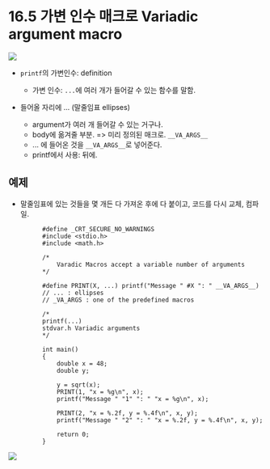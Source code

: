 # 16.5 가변 인수 매크로 Variadic argument macro
<img src="https://github.com/uber9ma/following_C/blob/master/images/chapter16/pre5.png?raw=true">

* `printf`의 가변인수: definition 
    - 가변 인수: `...`에 여러 개가 들어갈 수 있는 함수를 말함.

* 들어올 자리에 ... (말줄임표 ellipses)
    - argument가 여러 개 들어갈 수 있는 거구나.
    - body에 옮겨줄 부분. => 미리 정의된 매크로. `__VA_ARGS__`
    - ... 에 들어온 것을 `__VA_ARGS__`로 넣어준다.
    - printf에서 사용: 뒤에.

## 예제

* 말줄임표에 있는 것들을 몇 개든 다 가져온 후에 다 붙이고, 코드를 다시 교체, 컴파일.

            #define _CRT_SECURE_NO_WARNINGS
            #include <stdio.h>
            #include <math.h>

            /*
                Varadic Macros accept a variable number of arguments
            */

            #define PRINT(X, ...) printf("Message " #X ": " __VA_ARGS__)
            // ... : ellipses
            // _VA_ARGS : one of the predefined macros

            /*
            printf(...)
            stdvar.h Variadic arguments
            */

            int main()
            {
                double x = 48;
                double y;

                y = sqrt(x);
                PRINT(1, "x = %g\n", x); 
                printf("Message " "1" ": " "x = %g\n", x);

                PRINT(2, "x = %.2f, y = %.4f\n", x, y);
                printf("Message " "2" ": " "x = %.2f, y = %.4f\n", x, y);

                return 0;
            }
<img src="https://github.com/uber9ma/following_C/blob/master/images/chapter16/pre6.png?raw=true">
